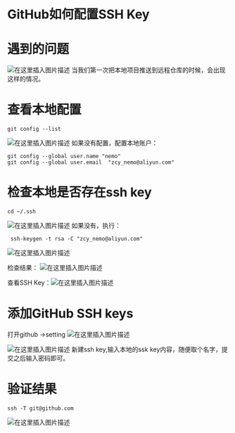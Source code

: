 # GitHub如何配置SSH Key

# 遇到的问题
![在这里插入图片描述](https://img-blog.csdnimg.cn/20200329150706786.png)
当我们第一次把本地项目推送到远程仓库的时候，会出现这样的情况。

# 查看本地配置
```shell
git config --list
```
![在这里插入图片描述](https://img-blog.csdnimg.cn/20200329151146461.png?x-oss-process=image/watermark,type_ZmFuZ3poZW5naGVpdGk,shadow_10,text_aHR0cHM6Ly9ibG9nLmNzZG4ubmV0L3FxXzM3MjA2NjE2,size_16,color_FFFFFF,t_70)
如果没有配置，配置本地账户：
```shell
git config --global user.name "nemo"
git config --global user.email  "zcy_nemo@aliyun.com"
```
# 检查本地是否存在ssh key 
```shell
cd ~/.ssh

```
![在这里插入图片描述](https://img-blog.csdnimg.cn/202003291513567.png)
如果没有，执行：
```shell
 ssh-keygen -t rsa -C "zcy_nemo@aliyun.com"
```
![在这里插入图片描述](https://img-blog.csdnimg.cn/20200329151500114.png?x-oss-process=image/watermark,type_ZmFuZ3poZW5naGVpdGk,shadow_10,text_aHR0cHM6Ly9ibG9nLmNzZG4ubmV0L3FxXzM3MjA2NjE2,size_16,color_FFFFFF,t_70)

检查结果：
![在这里插入图片描述](https://img-blog.csdnimg.cn/20200329151523789.png)

查看SSH Key：![在这里插入图片描述](https://img-blog.csdnimg.cn/20200329151548270.png)

# 添加GitHub SSH keys
打开github ->setting
![在这里插入图片描述](https://img-blog.csdnimg.cn/20200329151708646.png)

![在这里插入图片描述](https://img-blog.csdnimg.cn/20200329151653518.png?x-oss-process=image/watermark,type_ZmFuZ3poZW5naGVpdGk,shadow_10,text_aHR0cHM6Ly9ibG9nLmNzZG4ubmV0L3FxXzM3MjA2NjE2,size_16,color_FFFFFF,t_70)
新建ssh key,输入本地的ssk key内容，随便取个名字，提交之后输入密码即可。

# 验证结果
```shell
ssh -T git@github.com
```
![在这里插入图片描述](https://img-blog.csdnimg.cn/20200329151907355.png)